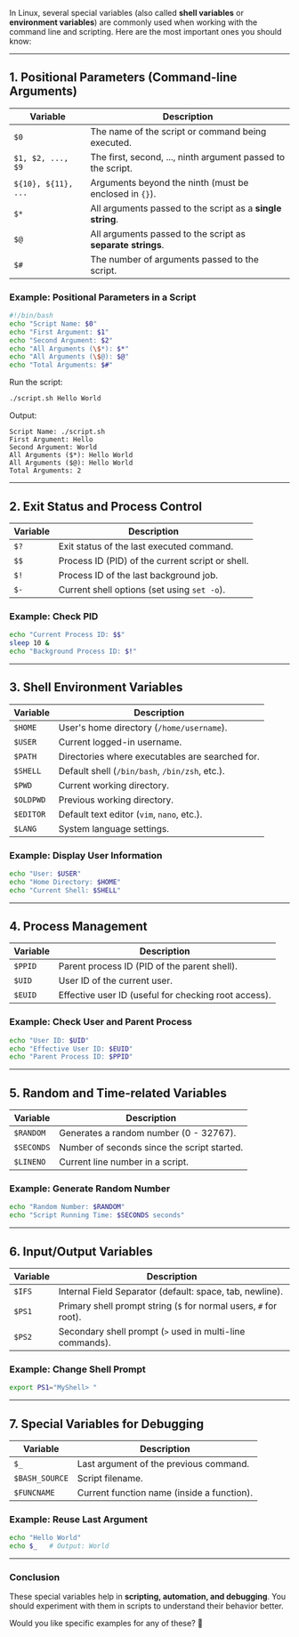 In Linux, several special variables (also called **shell variables** or **environment variables**) are commonly used when working with the command line and scripting. Here are the most important ones you should know:

---

## **1. Positional Parameters (Command-line Arguments)**
| Variable | Description |
|----------|-------------|
| `$0` | The name of the script or command being executed. |
| `$1, $2, ..., $9` | The first, second, ..., ninth argument passed to the script. |
| `${10}, ${11}, ...` | Arguments beyond the ninth (must be enclosed in `{}`). |
| `$*` | All arguments passed to the script as a **single string**. |
| `$@` | All arguments passed to the script as **separate strings**. |
| `$#` | The number of arguments passed to the script. |

### **Example: Positional Parameters in a Script**
```bash
#!/bin/bash
echo "Script Name: $0"
echo "First Argument: $1"
echo "Second Argument: $2"
echo "All Arguments (\$*): $*"
echo "All Arguments (\$@): $@"
echo "Total Arguments: $#"
```
Run the script:
```bash
./script.sh Hello World
```
Output:
```
Script Name: ./script.sh
First Argument: Hello
Second Argument: World
All Arguments ($*): Hello World
All Arguments ($@): Hello World
Total Arguments: 2
```

---

## **2. Exit Status and Process Control**
| Variable | Description |
|----------|-------------|
| `$?` | Exit status of the last executed command. |
| `$$` | Process ID (PID) of the current script or shell. |
| `$!` | Process ID of the last background job. |
| `$-` | Current shell options (set using `set -o`). |

### **Example: Check PID**
```bash
echo "Current Process ID: $$"
sleep 10 &
echo "Background Process ID: $!"
```

---

## **3. Shell Environment Variables**
| Variable | Description |
|----------|-------------|
| `$HOME` | User's home directory (`/home/username`). |
| `$USER` | Current logged-in username. |
| `$PATH` | Directories where executables are searched for. |
| `$SHELL` | Default shell (`/bin/bash`, `/bin/zsh`, etc.). |
| `$PWD` | Current working directory. |
| `$OLDPWD` | Previous working directory. |
| `$EDITOR` | Default text editor (`vim`, `nano`, etc.). |
| `$LANG` | System language settings. |

### **Example: Display User Information**
```bash
echo "User: $USER"
echo "Home Directory: $HOME"
echo "Current Shell: $SHELL"
```

---

## **4. Process Management**
| Variable | Description |
|----------|-------------|
| `$PPID` | Parent process ID (PID of the parent shell). |
| `$UID` | User ID of the current user. |
| `$EUID` | Effective user ID (useful for checking root access). |

### **Example: Check User and Parent Process**
```bash
echo "User ID: $UID"
echo "Effective User ID: $EUID"
echo "Parent Process ID: $PPID"
```

---

## **5. Random and Time-related Variables**
| Variable | Description |
|----------|-------------|
| `$RANDOM` | Generates a random number (0 - 32767). |
| `$SECONDS` | Number of seconds since the script started. |
| `$LINENO` | Current line number in a script. |

### **Example: Generate Random Number**
```bash
echo "Random Number: $RANDOM"
echo "Script Running Time: $SECONDS seconds"
```

---

## **6. Input/Output Variables**
| Variable | Description |
|----------|-------------|
| `$IFS` | Internal Field Separator (default: space, tab, newline). |
| `$PS1` | Primary shell prompt string (`$` for normal users, `#` for root). |
| `$PS2` | Secondary shell prompt (`>` used in multi-line commands). |

### **Example: Change Shell Prompt**
```bash
export PS1="MyShell> "
```

---

## **7. Special Variables for Debugging**
| Variable | Description |
|----------|-------------|
| `$_` | Last argument of the previous command. |
| `$BASH_SOURCE` | Script filename. |
| `$FUNCNAME` | Current function name (inside a function). |

### **Example: Reuse Last Argument**
```bash
echo "Hello World"
echo $_   # Output: World
```

---

### **Conclusion**
These special variables help in **scripting, automation, and debugging**. You should experiment with them in scripts to understand their behavior better.

Would you like specific examples for any of these? 🚀
